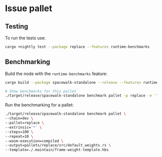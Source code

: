 # Issue pallet

## Testing

To run the tests use:

```bash
cargo +nightly test --package replace --features runtime-benchmarks
```

## Benchmarking

Build the node with the `runtime-benchmarks` feature:

```bash
cargo build --package spacewalk-standalone --release --features runtime-benchmarks
```

```bash
# Show benchmarks for this pallet
./target/release/spacewalk-standalone benchmark pallet -p replace -e '*' --list
```

Run the benchmarking for a pallet:

```bash
./target/release/spacewalk-standalone benchmark pallet \
--chain=dev \
--pallet=replace \
--extrinsic='*' \
--steps=100 \
--repeat=10 \
--wasm-execution=compiled \
--output=pallets/replace/src/default_weights.rs \
--template=./.maintain/frame-weight-template.hbs
```
